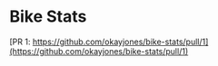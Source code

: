 # Bike Stats

[PR 1: https://github.com/okayjones/bike-stats/pull/1](https://github.com/okayjones/bike-stats/pull/1)